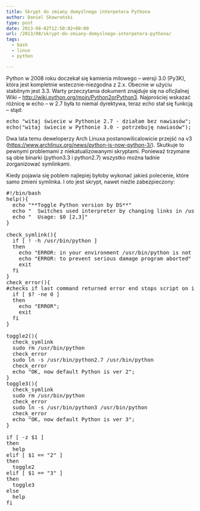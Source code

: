 ```yaml
---
title: Skrypt do zmiany domyślnego interpetera Pythona
author: Daniel Skowroński
type: post
date: 2013-08-02T12:50:02+00:00
url: /2013/08/skrypt-do-zmiany-domyslnego-interpetera-pythona/
tags:
  - bash
  - linux
  - python

---
```

Python w 2008 roku doczekał się kamienia milowego &#8211; wersji 3.0 (Py3K), która jest kompletnie wstecznie-niezgodna z 2.x. Obecnie w użyciu stabilnym jest 3.3. Warty przeczytania dokument znajduje się na oficjlalnej Wiki &#8211; http://wiki.python.org/moin/Python2orPython3. Najprościej wskazać różnicę w echo &#8211; w 2.7 była to niemal dyrektywa, teraz echo stał się funkcją<!--break--> &#8211; stąd:

<pre class="EnlighterJSRAW python">echo "witaj świecie w Pythonie 2.7 - działam bez nawiasów";
echo("witaj świecie w Pythonie 3.0 - potrzebuję nawiasów");
</pre>

Dwa lata temu deweloperzy Arch Linuxa postanowilicalowicie przejść na v3 (https://www.archlinux.org/news/python-is-now-python-3/). Skutkuje to pewnymi problemami z niekatualizowanymi skryptami. Ponieważ trzymane są obie binarki (python3.3 i python2.7) wszystko można ładnie zorganizować symlinkami.

Kiedy pojawia się poblem najlepiej byłoby wykonać jakieś polecenie, które samo zmieni symlinka. I oto jest skrypt, nawet nieźle zabezpieczony:

<pre class="EnlighterJSRAW bash">#!/bin/bash
help(){
  echo "**Toggle Python version by DS**"
  echo "  Switches used interpreter by changing links in /usr/bin - needs root"
  echo "  Usage: $0 [2,3]"
}

check_symlink(){
  if [ ! -h /usr/bin/python ]
  then
    echo "ERROR: in your environment /usr/bin/python is not symlink!"
    echo "ERROR: to prevent serious damage program aborted"
    exit
  fi
}
check_error(){
#checks if last command returned error end stops script on it
  if [ $? -ne 0 ]
  then
    echo "ERROR";
    exit
  fi
}

toggle2(){
  check_symlink
  sudo rm /usr/bin/python
  check_error
  sudo ln -s /usr/bin/python2.7 /usr/bin/python
  check_error
  echo "OK, now default Python is ver 2";
}
toggle3(){
  check_symlink
  sudo rm /usr/bin/python
  check_error
  sudo ln -s /usr/bin/python3 /usr/bin/python
  check_error
  echo "OK, now default Python is ver 3";
}

if [ -z $1 ]
then
  help
elif [ $1 == "2" ]
then
  toggle2
elif [ $1 == "3" ]
then
  toggle3
else
  help
fi
</pre>
